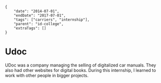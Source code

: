     {
        "date": "2014-07-01",
        "endDate": "2017-07-01",
        "tags": ["carriers", "internship"],
        "parent": "id-college",
        "extraTags": []
    }

# Udoc

UDoc was a company managing the selling of digitalized car manuals. They also had other websites for digital books. During this internship, I learned to work with other people in bigger projects.
